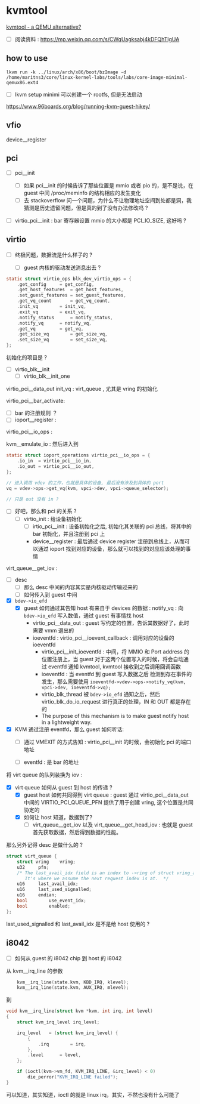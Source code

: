 # kvmtool
[kvmtool - a QEMU alternative?](https://elinux.org/images/4/44/Przywara.pdf)

- [ ] 阅读资料 : https://mp.weixin.qq.com/s/CWqUagksabj4kDFQhTlgUA

## how to use
```
lkvm run -k ../linux/arch/x86/boot/bzImage -d /home/maritns3/core/linux-kernel-labs/tools/labs/core-image-minimal-qemux86.ext4
```

- [ ] lkvm setup minimi 可以创建一个 rootfs, 但是无法启动

https://www.96boards.org/blog/running-kvm-guest-hikey/

## vfio
device__register


## pci
- [ ]  pci__init
    - [ ] 如果 pci__init 的时候告诉了那些位置是 mmio 或者 pio 的，是不是说，在 guest 中间 /proc/meminfo 的结构相应的发生变化
    - [ ] 去 stackoverflow 问一个问题，为什么不让物理地址空间到处都是洞，我猜测是历史遗留问题，但是真的到了没有办法修改吗 ?

- [ ] virtio_pci__init : bar 寄存器设置 mmio 的大小都是 PCI_IO_SIZE, 这好吗 ?


## virtio
- [ ] 终极问题，数据流是什么样子的 ?
  - [ ] guest 内核的驱动发送消息出去 ?


```c
static struct virtio_ops blk_dev_virtio_ops = {
	.get_config		= get_config,
	.get_host_features	= get_host_features,
	.set_guest_features	= set_guest_features,
	.get_vq_count		= get_vq_count,
	.init_vq		= init_vq,
	.exit_vq		= exit_vq,
	.notify_status		= notify_status,
	.notify_vq		= notify_vq,
	.get_vq			= get_vq,
	.get_size_vq		= get_size_vq,
	.set_size_vq		= set_size_vq,
};
```
初始化的项目是 ?

- [ ] virtio_blk__init 
  - [ ] virtio_blk__init_one

virtio_pci__data_out
init_vq : virt_queue , 尤其是 vring 的初始化

virtio_pci__bar_activate:
- [ ]  bar 的注册规则 ？
- [ ] ioport__register : 

virtio_pci__io_ops : 

kvm__emulate_io : 然后进入到
```c
static struct ioport_operations virtio_pci__io_ops = {
	.io_in	= virtio_pci__io_in,
	.io_out	= virtio_pci__io_out,
};

// 进入调用 vdev 的工作，也就是具体的设备, 最后没有涉及到具体的 port
vq = vdev->ops->get_vq(kvm, vpci->dev, vpci->queue_selector);

// 只是 out 没有 in ?
```
- [ ] 好吧，那么和 pci 的关系 ?
  - [ ] virtio_init : 给设备初始化
    - [ ] irtio_pci__init : 设备初始化之后, 初始化其关联的 pci 总线，将其中的 bar 初始化，并且注册到 pci 上
    - device__register : 最后通过 device register 注册到总线上，从而可以通过 ioport 找到对应的设备，那么就可以找到的对应应该处理的事情

virt_queue__get_iov :


- [ ] desc
    - [ ] 那么 desc 中间的内容其实是内核驱动传输过来的
    - [ ] 如何传入到 guest 中间

- [x] `bdev->io_efd`
    - [x] guest 如何通过其告知 host 有来自于 devices 的数据 : notify_vq : 向 `bdev->io_efd` 写入数值，通过 guest 有事情找 host
      - virtio_pci__data_out : guest 写约定的位置，告诉其数据好了，此时需要 vmm 退出的
      - ioeventfd : virtio_pci__ioevent_callback : 调用对应的设备的 ioeventfd
          - virtio_pci__init_ioeventfd : 中间，将 MMIO 和 Port address 的位置注册上，当 guest 对于这两个位置写入的时候，将会自动通过 eventfd 通知 kvmtool, kvmtool 接收到之后调用回调函数
          - ioeventfd : 当 eventfd 到 guest 写入数据之后 检测到存在事件的发生，那么需要使用 `ioeventfd->vdev->ops->notify_vq(kvm, vpci->dev, ioeventfd->vq);`
          - virtio_blk_thread 被 `bdev->io_efd` 通知之后，然后 virtio_blk_do_io_request 进行真正的处理，IN 和 OUT 都是存在的
          - The purpose of this mechanism is to make guest notify host in a lightweight way. 
- [x] KVM 通过注册 eventfd，那么 guest 如何听话:
    - [ ] 通过 VMEXIT 的方式告知 : virtio_pci__init 的时候，会初始化 pci 的端口地址
    - [ ] eventfd : 是 bar 的地址


将 virt queue 的队列装换为 iov :
- [x] virt queue 如何从 guest 到 host 的传递 ?
  - [x] guest host 如何共同得到 virt queue  : guest 通过 virtio_pci__data_out 中间的 VIRTIO_PCI_QUEUE_PFN 提供了用于创建 vring, 这个位置是共同协定的
  - [x] 如何让 host 知道，数据到了?
      - [ ] virt_queue__get_iov  以及 virt_queue__get_head_iov : 也就是 guest 首先获取数据，然后得到数据的性能。

那么另外记得 desc 是做什么的 ?
```c
struct virt_queue {
	struct vring	vring;
	u32		pfn;
	/* The last_avail_idx field is an index to ->ring of struct vring_avail.
	   It's where we assume the next request index is at.  */
	u16		last_avail_idx;
	u16		last_used_signalled;
	u16		endian;
	bool		use_event_idx;
	bool		enabled;
};
```
last_used_signalled 和 last_avail_idx 是不是给 host 使用的 ?

## i8042
- [ ] 如何从 guest 的 i8042 chip 到 host 的 i8042

从 kvm__irq_line 的参数
```c
	kvm__irq_line(state.kvm, KBD_IRQ, klevel);
	kvm__irq_line(state.kvm, AUX_IRQ, mlevel);
```
到
```c
void kvm__irq_line(struct kvm *kvm, int irq, int level)
{
	struct kvm_irq_level irq_level;

	irq_level	= (struct kvm_irq_level) {
		{
			.irq		= irq,
		},
		.level		= level,
	};

	if (ioctl(kvm->vm_fd, KVM_IRQ_LINE, &irq_level) < 0)
		die_perror("KVM_IRQ_LINE failed");
}
```
可以知道，其实知道，ioctl 的就是 linux irq，其实，不然也没有什么可能了

